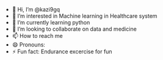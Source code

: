 - 👋 Hi, I’m @kazi9gq
- 👀 I’m interested in Machine learning in Healthcare system
- 🌱 I’m currently learning python
- 💞️ I’m looking to collaborate on data and medicine
- 📫 How to reach me 
- 😄 Pronouns: 
- ⚡ Fun fact: Endurance excercise for fun

<!---
kazi9gq/kazi9gq is a ✨ special ✨ repository because its `README.md` (this file) appears on your GitHub profile.
You can click the Preview link to take a look at your changes.
--->
